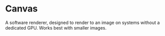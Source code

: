 ﻿# Canvas
A software renderer, designed to render to an image on systems without a dedicated GPU. Works best with smaller images.